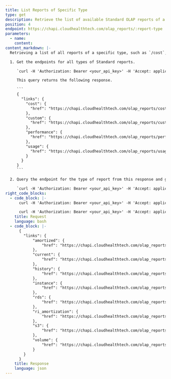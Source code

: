 ```yaml
---
title: List Reports of Specific Type
type: get
description: Retrieve the list of available Standard OLAP reports of a specify type.
position: 4
endpoint: https://chapi.cloudhealthtech.com/olap_reports/:report-type
parameters:
  - name:
    content:
content_markdown: |-
  Retrieving a list of all reports of a specific type, such as `/cost`, `/custom`, `/performance`, or `/usage` is a two-step process.

  1. Get the endpoints for all types of Standard reports.

     `curl -H 'Authorization: Bearer <your_api_key>' -H 'Accept: application/json' 'https://chapi.cloudhealthtech.com/olap_reports'`

     This query returns the following response.

     ```
     {
       "links": {
         "cost": {
           "href": "https://chapi.cloudhealthtech.com/olap_reports/cost"
         },
         "custom": {
           "href": "https://chapi.cloudhealthtech.com/olap_reports/custom"
         },
         "performance": {
           "href": "https://chapi.cloudhealthtech.com/olap_reports/performance"
         },
         "usage": {
           "href": "https://chapi.cloudhealthtech.com/olap_reports/usage"
         }
       }
     }
     ```

  2. Query the endpoint for the type of report from this response and get a list of all reports of that type.

     `curl -H 'Authorization: Bearer <your_api_key>' -H 'Accept: application/json' 'https://chapi.cloudhealthtech.com/olap_reports/cost'`
right_code_blocks:
  - code_block: |-
      curl -H 'Authorization: Bearer <your_api_key>' -H 'Accept: application/json' 'https://chapi.cloudhealthtech.com/olap_reports'

      curl -H 'Authorization: Bearer <your_api_key>' -H 'Accept: application/json' 'https://chapi.cloudhealthtech.com/olap_reports/cost'`
    title: Request
    language: bash
  - code_block: |-
      {
        "links": {
            "amortized": {
                "href": "https://chapi.cloudhealthtech.com/olap_reports/cost/amortized"
            },
            "current": {
                "href": "https://chapi.cloudhealthtech.com/olap_reports/cost/current"
            },
            "history": {
                "href": "https://chapi.cloudhealthtech.com/olap_reports/cost/history"
            },
            "instance": {
                "href": "https://chapi.cloudhealthtech.com/olap_reports/cost/instance"
            },
            "rds": {
                "href": "https://chapi.cloudhealthtech.com/olap_reports/cost/rds"
            },
            "ri_amortization": {
                "href": "https://chapi.cloudhealthtech.com/olap_reports/cost/ri_amortization"
            },
            "s3": {
                "href": "https://chapi.cloudhealthtech.com/olap_reports/cost/s3"
            },
            "volume": {
                "href": "https://chapi.cloudhealthtech.com/olap_reports/cost/volume"
            }
        }
      }
    title: Response
    language: json
---
```

